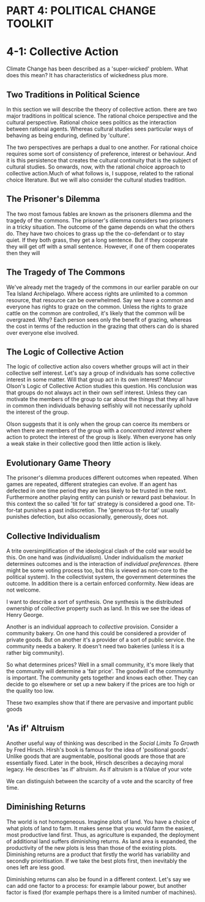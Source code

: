 # PART 4: POLITICAL CHANGE TOOLKIT

# 4-1: Collective Action
Climate Change has been described as a 'super-wicked' problem. What does this mean? It has characteristics of wickedness plus more.

## Two Traditions in Political Science

In this section we will describe the theory of collective action. there are two major traditions in political science. The rational choice perspective and the cultural perspective. Rational choice sees politics as the interaction between rational agents. Whereas cultural studies sees particular ways of behaving as being enduring, defined by 'culture'. 

The two perspectives are perhaps a dual to one another. For rational choice requires some sort of consistency of preference, interest or behaviour.  And it is this persistence that creates the cultural continuity that is the subject of cultural studies. So onwards, now, with the rational choice approach to collective action.Much of what follows is, I suppose, related to the rational choice literature. But we will also consider the cultural studies tradition.

## The Prisoner's Dilemma

The two most famous fables are known as the prisoners dilemma and the tragedy of the commons. The prisoner's dilemma considers two prisoners in a tricky situation. The outcome of the game depends on what the others do. They have two choices to grass up the the co-defendant or to stay quiet. If they both grass, they get a long sentence. But if they cooperate they will get off with a small sentence. However, if one of them cooperates then they will 

## The Tragedy of The Commons

We've already met the tragedy of the commons in our earlier parable on our Tea Island Archipelago. Where access rights are unlimited to a common resource, that resource can be overwhelmed. Say we have a common and everyone has rights to graze on the common. Unless the rights to graze cattle on the common are controlled, it's likely that the common will be overgrazed. Why? Each person sees only the benefit of grazing, whereas the cost in terms of the reduction in the grazing that others can do is shared over everyone else involved. 

## The Logic of Collective Action

The logic of collective action also covers whether groups will act in their collective self interest. Let's say a group of individuals has some collective interest in some matter. Will that group act in its own interest? Mancur Olson's Logic of Collective Action studies this question. His conclusion was that groups do not always act in their own self interest. Unless they can motivate the members of the group to car about the things that they all have in common then individuals behaving selfishly will not necessarily uphold the interest of the group.

Olson suggests that it is only when the group can coerce its members or when there are members of the group with a *concentrated interest* where action to protect the interest of the group is likely. When everyone has only a weak stake in their collective good then little action is likely.

## Evolutionary Game Theory

The prisoner's dilemma produces different outcomes when repeated. When games are repeated, different strategies can evolve. If an agent has defected in one time period they are less likely to be trusted in the next. Furthermore another playing entity can punish or reward past behaviour. In this context the so called 'tit for tat' strategy is considered a good one. Tit-for-tat punishes a past indiscretion. The 'generous tit-for tat' usually punishes defection, but also occasionally, generously, does not.

## Collective Individualism

A trite oversimplification of the ideological clash of the cold war would be this. On one hand was (*individualism*). Under individualism the *market* determines outcomes and is the interaction of *individual preferences*. (there might be some voting process too, but this is viewed as non-core to the political system). In the collectivist system, the government determines the outcome. In addition there is a certain enforced conformity. New ideas are not welcome.

I want to describe a sort of synthesis. One synthesis is the distributed ownership of collective property such as land. In this we see the ideas of Henry George.

Another is an individual approach to *collective* provision. Consider a community bakery. On one hand this could  be considered a provider of private goods. But on another it's a provider of a sort of public service. the community needs a bakery. It doesn't need two bakeries (unless it is a rather big community). 

So what determines prices? Well in a small community, it's more likely that the community will determine a 'fair price'. The goodwill of the community is important. The community gets together and knows each other. They can decide to go elsewhere or set up a new bakery if the prices are too high or the quality too low.

These two examples show that if there are pervasive and important public goods 



## 'As if' Altruism

Another useful way of thinking was described in the *Social Limits To Growth* by Fred Hirsch. Hirsh's book is famous for the idea of 'positional goods'. Unlike goods that are augmentable, positional goods are those that are essentially fixed. Later in the book, Hirsch describes a decaying moral legacy. He describes 'as if' altruism. As if altruism is a tValue of your vote

We can distinguish between the scarcity of a vote and the scarcity of free time.

## Diminishing Returns

The world is not homogeneous. Imagine plots of land. You have a choice of what plots of land to farm. It makes sense that you would farm the easiest, most productive land first. Thus, as agriculture is expanded, the deployment of additional land suffers diminishing returns. As land area is expanded, the productivity of the new plots is less than those of the existing plots. Diminishing returns are a product that firstly the world has variability and secondly prioritisation. If we take the best plots first, then inevitably the ones left are less good.

Diminishing returns can also be found in a different context. Let's say we can add one factor to a process: for example labour power, but another factor is fixed (for example perhaps there is a limited number of machines).


